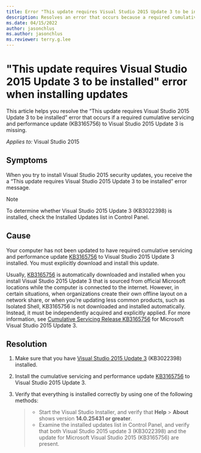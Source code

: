 ```yaml
---
title: Error "This update requires Visual Studio 2015 Update 3 to be installed."
description: Resolves an error that occurs because a required cumulative update (KB3165756) to Visual Studio 2015 is missing.
ms.date: 04/15/2022
author: jasonchlus
ms.author: jasonchlus
ms.reviewer: terry.g.lee
---
```


# "This update requires Visual Studio 2015 Update 3 to be installed" error when installing updates

This article helps you resolve the “This update requires Visual Studio 2015 Update 3 to be installed” error that occurs if a required cumulative servicing and performance update (KB3165756) to Visual Studio 2015 Update 3 is missing.

_Applies to:_&nbsp;Visual Studio 2015

## Symptoms

When you try to install Visual Studio 2015 security updates, you receive the a “This update requires Visual Studio 2015 Update 3 to be installed” error message.

> [!NOTE]
> To determine whether Visual Studio 2015 Update 3 (KB3022398) is installed, check the Installed Updates list in Control Panel.

## Cause

Your computer has not been updated to have required cumulative servicing and performance update [KB3165756](https://aka.ms/vs/14/docs/2015_Update3) to Visual Studio 2015 Update 3 installed. You must explicitly download and install this update.

Usually, [KB3165756](https://aka.ms/vs/14/release/3165756) is automatically downloaded and installed when you install Visual Studio 2015 Update 3 that is sourced from official Microsoft locations while the computer is connected to the internet. However, in certain situations, when organizations create their own offline layout on a network share, or when you’re updating less common products, such as Isolated Shell, KB3165756 is not downloaded and installed automatically. Instead, it must be independently acquired and explicitly applied. For more information, see [Cumulative Servicing Release KB3165756](https://aka.ms/vs/14/docs/2015_Update3) for Microsoft Visual Studio 2015 Update 3.

## Resolution
1. Make sure that you have [Visual Studio 2015 Update 3](https://aka.ms/vs/14/release/2015_Update3) (KB3022398) installed.
1. Install the cumulative servicing and performance update [KB3165756](https://aka.ms/vs/14/release/3165756) to Visual Studio 2015 Update 3.
1. Verify that everything is installed correctly by using one of the following methods:

   > - Start the Visual Studio Installer, and verify that **Help** > **About** shows version **14.0.25431 or greater**.  
   > - Examine the installed updates list in Control Panel, and verify that both Visual Studio 2015 update 3 (KB3022398) and the update for Microsoft Visual Studio 2015 (KB3165756) are present.
